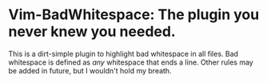 # Vim-BadWhitespace: The plugin you never knew you needed.

This is a dirt-simple plugin to highlight bad whitespace in all files. Bad
whitespace is defined as *any* whitespace that ends a line. Other rules may be
added in future, but I wouldn't hold my breath.


